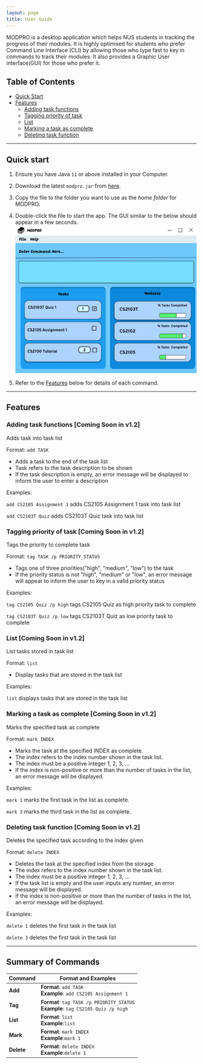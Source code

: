 ```yaml
---
layout: page
title: User Guide
---
```


MODPRO is a desktop application which helps NUS students in tracking the progress of their modules. It is highly optimised for students who prefer Command Line Interface (CLI) by allowing those who type fast to key in commands to track their modules. It also provides a Graphic User interface(GUI) for those who prefer it.

## Table of Contents
- [Quick Start](#quick-start)
- [Features](#features)
  - [Adding task functions](#adding-task-functions-coming-soon-in-v12)
  - [Tagging priority of task](#tagging-priority-of-task-coming-soon-in-v12)
  - [List](#list-coming-soon-in-v12)
  - [Marking a task as complete](#marking-a-task-as-complete-coming-soon-in-v12)
  - [Deleting task function](#deleting-task-function-coming-soon-in-v12)

--------------------------------------------------------------------------------------------------------------------

## Quick start 

1. Ensure you have Java `11` or above installed in your Computer.

2. Download the latest `modpro.jar` from [here](https://github.com/AY2223S1-CS2103T-F11-2/tp).

3. Copy the file to the folder you want to use as the _home folder_ for MODPRO.

4. Double-click the file to start the app. The GUI similar to the below should appear in a few seconds. <br>
   ![Ui](images/Ui.png)

5. Refer to the [Features](#features) below for details of each command.

--------------------------------------------------------------------------------------------------------------------

## Features

### Adding task functions [Coming Soon in v1.2]
Adds task into task list

Format: `add TASK`
* Adds a task to the end of the task list
* Task refers to the task description to be shown
* If the task description is empty, an error message will be displayed to inform the user to enter a description

Examples:

`add CS2105 Assignment 1` adds CS2105 Assignment 1 task into task list

`add CS2103T Quiz` adds CS2103T Quiz task into task list

### Tagging priority of task [Coming Soon in v1.2]
Tags the priority to complete task 

Format: `tag TASK /p PRIORITY_STATUS`
* Tags one of three priorities("high", "medium", "low") to the task
* If the priority status is not "high", "medium" or "low", an error message will appear to inform the user to key in a valid priority status

Examples:

`tag CS2105 Quiz /p high` tags CS2105 Quiz as high priority task to complete

`tag CS2103T Quiz /p low` tags CS2103T Quiz as low priority task to complete


### List [Coming Soon in v1.2]
List tasks stored in task list

Format: `list`
* Display tasks that are stored in the task list

Examples:

`list` displays tasks that are stored in the task list


### Marking a task as complete [Coming Soon in v1.2]
Marks the specified task as complete

Format: `mark INDEX`
* Marks the task at the specified INDEX as complete. 
* The index refers to the index number shown in the task list. 
* The index must be a positive integer 1, 2, 3, …​
* If the index is non-positive or more than the number of tasks in the list, an error message will be displayed.

Examples:

`mark 1` marks the first task in the list as complete.

`mark 3` marks the third task in the list as complete.


### Deleting task function [Coming Soon in v1.2]
Deletes the specified task according to the index given

Format: `delete INDEX`
* Deletes the task at the specified index from the storage
* The index refers to the index number shown in the task list.
* The index must be a positive integer 1, 2, 3, …​
* If the task list is empty and the user inputs any number, an error message will be displayed.
* If the index is non-positive or more than the number of tasks in the list, an error message will be displayed.

Examples:

`delete 1` deletes the first task in the task list

`delete 3` deletes the first task in the task list

--------------------------------------------------------------------------------------------------------------------

## Summary of Commands

| Command    | Format and Examples                                                                   |
|------------|---------------------------------------------------------------------------------------|
| **Add**    | **Format**: `add TASK`<br/> **Example**: `add CS2105 Assignment 1`                    |
| **Tag**    | **Format**: `tag TASK /p PRIORITY_STATUS`<br/> **Example**: `tag CS2105 Quiz /p high` |
| **List**   | **Format**: `list`<br/> **Example**:`list`                                            |
| **Mark**   | **Format**: `mark INDEX`<br/> **Example**:`mark 1`                                    |
| **Delete** | **Format**: `delete INDEX`<br/> **Example**:`delete 1`                                |

